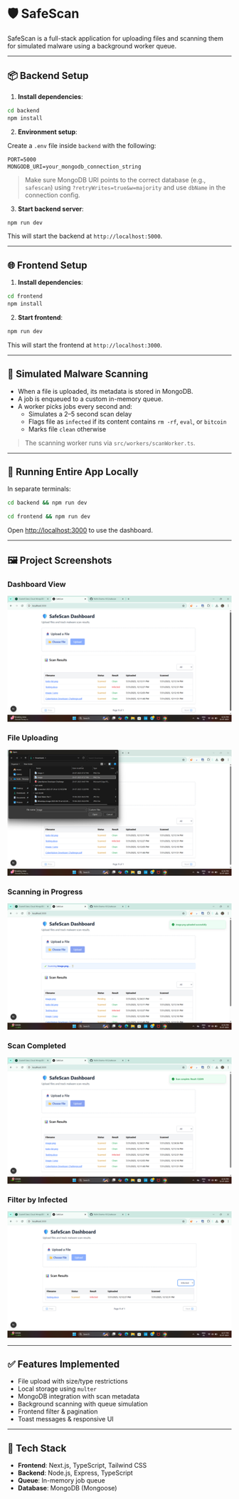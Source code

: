 # 🛡️ SafeScan

SafeScan is a full-stack application for uploading files and scanning them for simulated malware using a background worker queue.

---

## 📦 Backend Setup

1. **Install dependencies**:

```bash
cd backend
npm install
```

2. **Environment setup**:

Create a `.env` file inside `backend` with the following:

```
PORT=5000
MONGODB_URI=your_mongodb_connection_string
```

> Make sure MongoDB URI points to the correct database (e.g., `safescan`) using `?retryWrites=true&w=majority` and use `dbName` in the connection config.

3. **Start backend server**:

```bash
npm run dev
```

This will start the backend at `http://localhost:5000`.

---

## 🌐 Frontend Setup

1. **Install dependencies**:

```bash
cd frontend
npm install
```

2. **Start frontend**:

```bash
npm run dev
```

This will start the frontend at `http://localhost:3000`.

---

## 🧪 Simulated Malware Scanning

- When a file is uploaded, its metadata is stored in MongoDB.
- A job is enqueued to a custom in-memory queue.
- A worker picks jobs every second and:
  - Simulates a 2–5 second scan delay
  - Flags file as `infected` if its content contains `rm -rf`, `eval`, or `bitcoin`
  - Marks file `clean` otherwise

> The scanning worker runs via `src/workers/scanWorker.ts`.

---

## 🚀 Running Entire App Locally

In separate terminals:

```bash
cd backend && npm run dev
```

```bash
cd frontend && npm run dev
```

Open [http://localhost:3000](http://localhost:3000) to use the dashboard.

---

## 🖼️ Project Screenshots

### Dashboard View

![Dashboard](./screenshots/dashboard.png)

### File Uploading

![Uploading](./screenshots/upload.png)

### Scanning in Progress

![Scanning](./screenshots/scanning.png)

### Scan Completed

![Scanned](./screenshots/scanned.png)

### Filter by Infected

![Filtered](./screenshots/filtered.png)

---

## ✅ Features Implemented

- File upload with size/type restrictions
- Local storage using `multer`
- MongoDB integration with scan metadata
- Background scanning with queue simulation
- Frontend filter & pagination
- Toast messages & responsive UI

---

## 🧰 Tech Stack

- **Frontend**: Next.js, TypeScript, Tailwind CSS
- **Backend**: Node.js, Express, TypeScript
- **Queue**: In-memory job queue
- **Database**: MongoDB (Mongoose)
